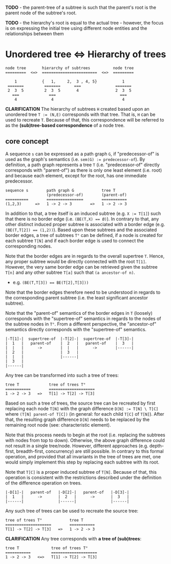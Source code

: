 
**TODO** - the parent-tree of a subtree is such that the parent's
root is the parent node of the subtree's root.

**TODO** - the hierarchy's root is equal to the actual tree -
however, the focus is on expressing the initial tree using
different node entities and the relationships between them

<!-- ======================================================================= -->
# Unordered tree <=> Hierarchy of trees

```
node tree       hierarchy of subtrees          node tree
=========  <=>  ========================  <=>  =========

    1           {   1,     2,  3 , 4, 5}           1
 =======         =======      ===               =======
 2  3  5         2  3  5       4                2  3  5
   ===             ===                            ===
    4               4                              4
```

**CLARIFICATION**
The hierarchy of subtrees `H` created based upon an unordered tree `T := (N,E)`
corresponds with that tree. That is, `H` can be used to recreate `T`.
Because of that, this correspondence will be referred to as
the **(sub)tree-based correspondence** of a node tree.

<!-- ======================================================================= -->
## core concept

A sequence `s` can be expressed as a path graph `G`, if "predecessor-of" is
used as the graph's semantics (i.e. `sem(G) := predecessor-of`). By definition,
a path graph represents a tree `T` (i.e. "predecessor-of" directly corresponds
with "parent-of") as there is only one least element (i.e. root) and because
each element, except for the root, has one immediate predecessor.

```
sequence s        path graph G            tree T
                  (predecessor-of)        (parent-of)
==========        ================        ===========
(1,2,3)      =>   1 -> 2 -> 3        =>   1 -> 2 -> 3
```

In addition to that, a tree itself is an induced subtree (e.g. `X := T[1]`)
such that there is no border edge (i.e. `(BE(T,X) == Ø)`). In contrary to that,
any other distinct induced proper subtree is associated with a border edge
(e.g. `(BE(T,T[2]) == (1,2))`). Based upon these subtrees and the associated
border edges, a tree of subtrees `T°` can be defined, if a node is created for
each subtree `T[N]` and if each border edge is used to connect the corresponding
nodes.

Note that the border edges are in regards to the overall supertree `T`. Hence,
any proper subtree would be directly connected with the root `T[1]`. However,
the very same border edge can be retrieved given the subtree `T[n]` and any
other subtree `T[a]` such that `(a ancestor-of n)`.

* e.g. `(BE(T,T[3]) == BE(T[2],T[3]))`

Note that the border edges therefore need to be understood in regards to the
corresponding parent subtree (i.e. the least significant ancestor subtree).

Note that the "parent-of" semantics of the border edges in `T` (loosely)
corresponds with the "supertree-of" semantics in regards to the nodes of
the subtree nodes in `T°`. From a different perspective, the "ancestor-of"
semantics directly corresponds with the "supertree-of" semantics.

```
|-T[1]-|  supertree-of  |-T[2]-|  supertree-of  |-T[3]-|
|  1   |   parent-of    |  2   |   parent-of    |  3   |
|  |   |      ->        |  |   |      ->        |------|
|  2   |                |  3   |
|  |   |                |------|
|  3   |
|------|
```

Any tree can be transformed into such a tree of trees:

```
tree T             tree of trees T°
===========        ====================
1 -> 2 -> 3   =>   T[1] -> T[2] -> T[3]
```

Based on such a tree of trees, the source tree can be recreated by first
replacing each node `T[N]` with the graph difference `D[N] := T[N] \ T[C]`
where `(T[N] parent-of T[C])` (in general: for each child `T[C]` of `T[N]`).
After that, the resulting graph difference `D[N]` needs to be replaced by
the remaining root node (see: characteristic element).

Note that this process needs to begin at the root (i.e. replacing the subtrees
with nodes from top to down). Otherwise, the above graph difference could not
result in a single tree/node. However, different approaches (e.g. depth-first,
breadth-first, concurrency) are still possible. In contrary to this formal
operation, and provided that all invariants in the tree of trees are met, one
would simply implement this step by replacing each subtree with its root.

Note that `T[C]` is a proper induced subtree of `T[N]`. Because of that,
this operation is consistent with the restrictions described under the
definition of the difference operation on trees.

```
|-D[1]-|   parent-of   |-D[2]-|   parent-of   |-D[3]-|
|  1   |      ->       |  2   |      ->       |  3   |
|------|               |------|               |------|
```

Any such tree of trees can be used to recreate the source tree:

```
tree of trees T°            tree T
====================        ===========
T[1] -> T[2] -> T[3]   =>   1 -> 2 -> 3
```

**CLARIFICATION**
Any tree corresponds with **a tree of (sub)trees**:

```
tree T              tree of trees T°
===========         ====================
1 -> 2 -> 3   <=>   T[1] -> T[2] -> T[3]
```
